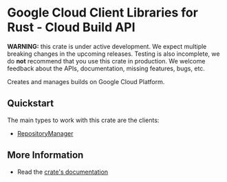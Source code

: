 # Google Cloud Client Libraries for Rust - Cloud Build API

<!-- Code generated by sidekick. DO NOT EDIT. -->

**WARNING:** this crate is under active development. We expect multiple breaking
changes in the upcoming releases. Testing is also incomplete, we do **not**
recommend that you use this crate in production. We welcome feedback about the
APIs, documentation, missing features, bugs, etc.

Creates and manages builds on Google Cloud Platform.

## Quickstart

The main types to work with this crate are the clients:

* [RepositoryManager](https://docs.rs/google-cloud-devtools-cloudbuild-v2/latest/google_cloud_devtools_cloudbuild_v2/client/struct.RepositoryManager.html)

## More Information

* Read the [crate's documentation](https://docs.rs/google-cloud-devtools-cloudbuild-v2/latest/google-cloud-devtools-cloudbuild-v2)
